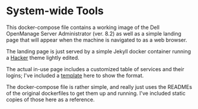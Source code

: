 # System-wide Tools

This docker-compose file contains a working image 
of the Dell OpenManage Server Administrator (ver. 8.2)
as well as a simple landing page that will appear 
when the machine is navigated to as a web browser.

The landing page is just served by a simple Jekyll
docker container running a 
[Hacker](https://github.com/pages-themes/hacker) 
theme lightly edited.

The actual in-use page includes a customized table
of services and their logins; I've included a 
[template](mainLandingPage/serviceTable.md-TEMPLATE) 
here to show the format.

The docker-compose file is rather simple, and really
just uses the READMEs of the original dockerfiles 
to get them up and running. I've included static 
copies of those here as a reference.
